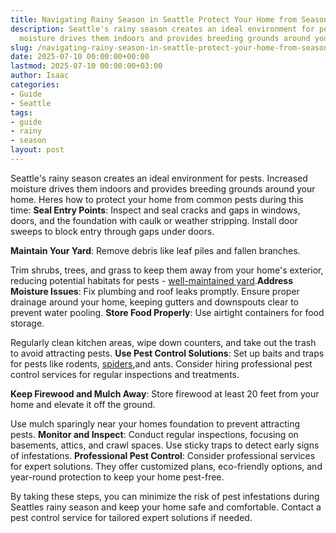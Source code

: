 ```yaml
---
title: Navigating Rainy Season in Seattle Protect Your Home from Seasonal Pests
description: Seattle's rainy season creates an ideal environment for pests. Increased
  moisture drives them indoors and provides breeding grounds around your home.
slug: /navigating-rainy-season-in-seattle-protect-your-home-from-seasonal-pests/
date: 2025-07-10 00:00:00+00:00
lastmod: 2025-07-10 00:00:00+03:00
author: Isaac
categories:
- Guide
- Seattle
tags:
- guide
- rainy
- season
layout: post
---
```

Seattle's rainy season creates an ideal environment for pests. Increased moisture drives them indoors and provides breeding grounds around your home. Heres how to protect your home from common pests during this time: **Seal Entry Points**: Inspect and seal cracks and gaps in windows, doors, and the foundation with caulk or weather stripping. Install door sweeps to block entry through gaps under doors.

**Maintain Your Yard**: Remove debris like leaf piles and fallen branches.

Trim shrubs, trees, and grass to keep them away from your home's exterior, reducing potential habitats for pests - [well-maintained yard](https://pestpolicy.com/best-flea-spray-for-yard/).**Address Moisture Issues**: Fix plumbing and roof leaks promptly. Ensure proper drainage around your home, keeping gutters and downspouts clear to prevent water pooling. **Store Food Properly**: Use airtight containers for food storage.

Regularly clean kitchen areas, wipe down counters, and take out the trash to avoid attracting pests. **Use Pest Control Solutions**: Set up baits and traps for pests like rodents, [spiders](https://pestpolicy.com/how-to-get-rid-of-spiders/),and ants. Consider hiring professional pest control services for regular inspections and treatments.

**Keep Firewood and Mulch Away**: Store firewood at least 20 feet from your home and elevate it off the ground.

Use mulch sparingly near your homes foundation to prevent attracting pests. **Monitor and Inspect**: Conduct regular inspections, focusing on basements, attics, and crawl spaces. Use sticky traps to detect early signs of infestations. **Professional Pest Control**: Consider professional services for expert solutions. They offer customized plans, eco-friendly options, and year-round protection to keep your home pest-free.

By taking these steps, you can minimize the risk of pest infestations during Seattles rainy season and keep your home safe and comfortable. Contact a pest control service for tailored expert solutions if needed.
